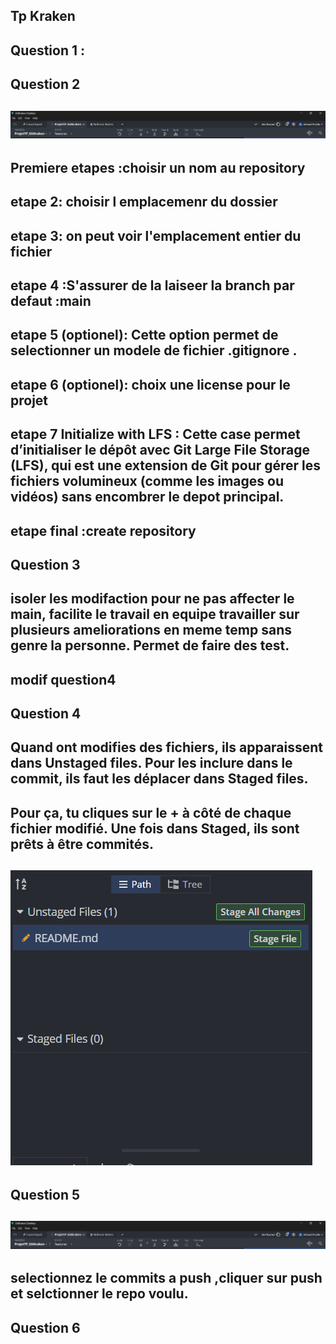 ## Tp Kraken

## Question 1 :
## 



## Question 2
## ![Alt text](image-1.png)
## Premiere etapes :choisir un nom au repository
## etape 2: choisir l emplacemenr du dossier
## etape 3: on peut voir  l'emplacement entier  du fichier
##  etape 4 :S'assurer de la laiseer la branch par defaut :main
## etape 5 (optionel): Cette option permet de selectionner un modele de fichier .gitignore .
## etape 6 (optionel): choix une license pour le projet
## etape 7  Initialize with LFS : Cette case permet d’initialiser le dépôt avec Git Large File Storage (LFS), qui est une extension de Git pour gérer les fichiers volumineux (comme les images ou vidéos) sans encombrer le depot principal. 
##  etape final :create repository

## Question 3
## isoler les modifaction  pour ne pas affecter le main,  facilite le travail en equipe travailler sur plusieurs ameliorations en meme temp sans genre la personne. Permet de faire des test.
## modif question4
## Question 4
## Quand ont  modifies des fichiers, ils apparaissent dans Unstaged files. Pour les inclure dans  le commit, ils  faut les déplacer dans Staged files.
## Pour ça, tu cliques sur le + à côté de chaque fichier modifié. Une fois dans Staged, ils sont prêts à être commités.
## ![Alt text](image.png)

## Question 5
## ![Alt text](image-1.png)
## selectionnez le commits  a push ,cliquer sur push  et selctionner le repo voulu.

## Question 6
##